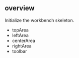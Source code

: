 ## overview

Initialize the workbench skeleton.

* topArea
* leftArea
* centerArea
* rightArea
* toolbar
